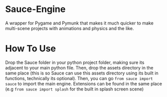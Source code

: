 # Sauce-Engine
A wrapper for Pygame and Pymunk that makes it much quicker to make multi-scene projects with animations and physics and the like.

# How To Use
Drop the Sauce folder in your python project folder, making sure its adjacent to your main python file. Then, drop the assets directory in the same place (this is so Sauce can use this assets directory using its built in functions, technically its optional). Then, you can go `from sauce import sauce` to import the main engine. Extensions can be found in the same place (e.g `from sauce import splash` for the built in splash screen scene)
